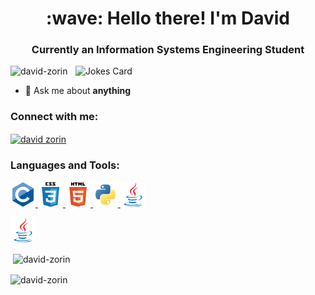<h1 align="center" id="macropower-title">:wave: Hello there! I'm David</h1>
<h3 align="center">Currently an Information Systems Engineering Student</h3>
<img align="right" alt="Jokes Card" width="400" src="https://readme-jokes.vercel.app/api"

<p align="left"> <img src="https://komarev.com/ghpvc/?username=david-zorin&label=Profile%20views&color=0e75b6&style=flat" alt="david-zorin" /> </p>

- 💬 Ask me about **anything**

<h3 align="left">Connect with me:</h3>
<p align="left">
<a href="https://linkedin.com/in/david-zorin" target="blank"><img align="center" src="https://raw.githubusercontent.com/rahuldkjain/github-profile-readme-generator/master/src/images/icons/Social/linked-in-alt.svg" alt="david zorin" height="30" width="40" /></a>
</p>

<h3 align="left">Languages and Tools:</h3>
<p align="left"> <a href="https://www.cprogramming.com/" target="_blank" rel="noreferrer"> <img src="https://raw.githubusercontent.com/devicons/devicon/master/icons/c/c-original.svg" alt="c" width="40" height="40"/> </a> <a href="https://www.w3schools.com/css/" target="_blank" rel="noreferrer"> <img src="https://raw.githubusercontent.com/devicons/devicon/master/icons/css3/css3-original-wordmark.svg" alt="css3" width="40" height="40"/> </a> <a href="https://www.w3.org/html/" target="_blank" rel="noreferrer"> <img src="https://raw.githubusercontent.com/devicons/devicon/master/icons/html5/html5-original-wordmark.svg" alt="html5" width="40" height="40"/> </a> <a href="https://www.python.org" target="_blank" rel="noreferrer"> <img src="https://raw.githubusercontent.com/devicons/devicon/master/icons/python/python-original.svg" alt="python" width="40" height="40"/> </a>
<a href="https://www.java.com" target="_blank" rel="noreferrer"> <img src="https://raw.githubusercontent.com/devicons/devicon/master/icons/java/java-original.svg" alt="java" width="40" height="40"/> </a>
</p> <p align="left"> <a href="https://www.java.com" target="_blank" rel="noreferrer"> <img src="https://raw.githubusercontent.com/devicons/devicon/master/icons/java/java-original.svg" alt="java" width="40" height="40"/> </a> </p>
<p>&nbsp;<img align="center" src="https://github-readme-stats.vercel.app/api?username=david-zorin&show_icons=true&locale=en" alt="david-zorin" /></p>

<p><img align="center" src="https://github-readme-streak-stats.herokuapp.com/?user=david-zorin&" alt="david-zorin" /></p>
